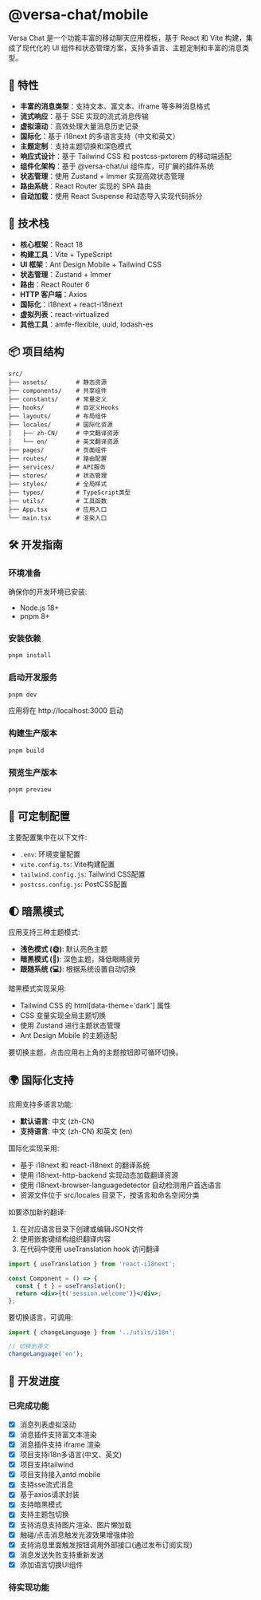 # @versa-chat/mobile

Versa Chat 是一个功能丰富的移动聊天应用模板，基于 React 和 Vite 构建，集成了现代化的 UI 组件和状态管理方案，支持多语言、主题定制和丰富的消息类型。

## 🚀 特性

- **丰富的消息类型**：支持文本、富文本、iframe 等多种消息格式
- **流式响应**：基于 SSE 实现的流式消息传输
- **虚拟滚动**：高效处理大量消息历史记录
- **国际化**：基于 i18next 的多语言支持（中文和英文）
- **主题定制**：支持主题切换和深色模式
- **响应式设计**：基于 Tailwind CSS 和 postcss-pxtorem 的移动端适配
- **组件化架构**：基于 @versa-chat/ui 组件库，可扩展的插件系统
- **状态管理**：使用 Zustand + Immer 实现高效状态管理
- **路由系统**：React Router 实现的 SPA 路由
- **自动加载**：使用 React Suspense 和动态导入实现代码拆分

## 🔧 技术栈

- **核心框架**：React 18
- **构建工具**：Vite + TypeScript
- **UI 框架**：Ant Design Mobile + Tailwind CSS
- **状态管理**：Zustand + Immer
- **路由**：React Router 6
- **HTTP 客户端**：Axios
- **国际化**：i18next + react-i18next
- **虚拟列表**：react-virtualized
- **其他工具**：amfe-flexible, uuid, lodash-es

## 📦 项目结构

```
src/
├── assets/        # 静态资源
├── components/    # 共享组件
├── constants/     # 常量定义
├── hooks/         # 自定义Hooks
├── layouts/       # 布局组件
├── locales/       # 国际化资源
│   ├── zh-CN/     # 中文翻译资源
│   └── en/        # 英文翻译资源
├── pages/         # 页面组件
├── routes/        # 路由配置
├── services/      # API服务
├── stores/        # 状态管理
├── styles/        # 全局样式
├── types/         # TypeScript类型
├── utils/         # 工具函数
├── App.tsx        # 应用入口
└── main.tsx       # 渲染入口
```

## 🛠️ 开发指南

### 环境准备

确保你的开发环境已安装:

- Node.js 18+
- pnpm 8+

### 安装依赖

```bash
pnpm install
```

### 启动开发服务

```bash
pnpm dev
```

应用将在 http://localhost:3000 启动

### 构建生产版本

```bash
pnpm build
```

### 预览生产版本

```bash
pnpm preview
```

## 🔨 可定制配置

主要配置集中在以下文件:

- `.env`: 环境变量配置
- `vite.config.ts`: Vite构建配置
- `tailwind.config.js`: Tailwind CSS配置
- `postcss.config.js`: PostCSS配置

## 🌓 暗黑模式

应用支持三种主题模式:
- **浅色模式 (🌞)**: 默认亮色主题
- **暗黑模式 (🌙)**: 深色主题，降低眼睛疲劳
- **跟随系统 (💻)**: 根据系统设置自动切换

暗黑模式实现采用:
- Tailwind CSS 的 html[data-theme='dark'] 属性
- CSS 变量实现全局主题切换
- 使用 Zustand 进行主题状态管理
- Ant Design Mobile 的主题适配

要切换主题，点击应用右上角的主题按钮即可循环切换。

## 🌍 国际化支持

应用支持多语言功能:
- **默认语言**: 中文 (zh-CN)
- **支持语言**: 中文 (zh-CN) 和英文 (en)

国际化实现采用:
- 基于 i18next 和 react-i18next 的翻译系统
- 使用 i18next-http-backend 实现动态加载翻译资源
- 使用 i18next-browser-languagedetector 自动检测用户首选语言
- 资源文件位于 src/locales 目录下，按语言和命名空间分类

如要添加新的翻译:
1. 在对应语言目录下创建或编辑JSON文件
2. 使用嵌套键结构组织翻译内容
3. 在代码中使用 useTranslation hook 访问翻译

```jsx
import { useTranslation } from 'react-i18next';

const Component = () => {
  const { t } = useTranslation();
  return <div>{t('session.welcome')}</div>;
};
```

要切换语言，可调用:
```jsx
import { changeLanguage } from '../utils/i18n';

// 切换到英文
changeLanguage('en');
```

## 📝 开发进度

### 已完成功能

- [x] 消息列表虚拟滚动
- [x] 消息插件支持富文本渲染
- [x] 消息插件支持 iframe 渲染
- [x] 项目支持i18n多语言(中文、英文)
- [x] 项目支持tailwind
- [x] 项目支持接入antd mobile
- [x] 支持sse流式消息
- [x] 基于axios请求封装
- [x] 支持暗黑模式
- [x] 支持主题包切换
- [x] 支持消息支持图片渲染、图片懒加载
- [x] 触碰/点击消息触发光波效果增强体验
- [x] 支持消息里面触发按钮调用外部接口(通过发布订阅实现)
- [x] 消息发送失败支持重新发送
- [x] 添加语言切换UI组件

### 待实现功能

